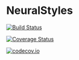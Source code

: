 # NeuralStyles

[![Build Status](https://travis-ci.org/ranjanan/NeuralStyles.jl.svg?branch=master)](https://travis-ci.org/ranjanan/NeuralStyles.jl)

[![Coverage Status](https://coveralls.io/repos/ranjanan/NeuralStyles.jl/badge.svg?branch=master&service=github)](https://coveralls.io/github/ranjanan/NeuralStyles.jl?branch=master)

[![codecov.io](http://codecov.io/github/ranjanan/NeuralStyles.jl/coverage.svg?branch=master)](http://codecov.io/github/ranjanan/NeuralStyles.jl?branch=master)
